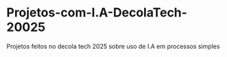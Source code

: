 # Projetos-com-I.A-DecolaTech-20025
Projetos feitos no decola tech 2025 sobre uso de I.A em processos simples
